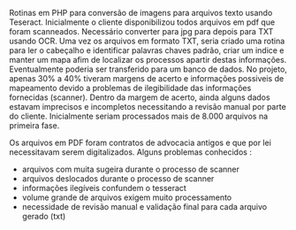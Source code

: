 Rotinas em PHP para conversão de imagens para arquivos texto usando Teseract.
Inicialmente o cliente disponibilizou todos arquivos em pdf que foram scanneados.
Necessário converter para jpg para depois para TXT usando OCR.
Uma vez os arquivos em formato TXT, seria criado uma rotina para ler o cabeçalho e
identificar palavras chaves padrão, criar um indice e manter um mapa afim de localizar
os processos apartir destas informações.
Eventualmente poderia ser transferido para um banco de dados.
No projeto, apenas 30% a 40% tiveram margens de acerto e informações possiveis de mapeamento
devido a problemas de ilegibilidade das informações fornecidas (scanner).
Dentro da margem de acerto, ainda alguns dados estavam imprecisos e incompletos necessitando
a revisão manual por parte do cliente.
Inicialmente seriam processados mais de 8.000 arquivos na primeira fase.

Os arquivos em PDF foram contratos de advocacia antigos e que por lei necessitavam
serem digitalizados.
Alguns problemas conhecidos :
- arquivos com muita sugeira durante o processo de scanner
- arquivos deslocados durante o processo de scanner
- informações ilegíveis confundem o tesseract
- volume grande de arquivos exigem muito processamento
- necessidade de revisão manual e validação final para cada arquivo gerado (txt)
